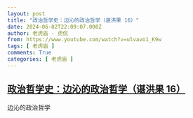 ```yaml
---
layout: post
title: "政治哲学史：边沁的政治哲学（谌洪果 16）"
date: 2024-06-02T22:09:07.000Z
author: 老虎庙 · 虎侃
from: https://www.youtube.com/watch?v=ulvavo1_K9w
tags: [ 老虎庙 ]
comments: True
categories: [ 老虎庙 ]
---
```

<!--1717366147000-->
[政治哲学史：边沁的政治哲学（谌洪果 16）](https://www.youtube.com/watch?v=ulvavo1_K9w)
------

<div>
边沁的政治哲学
</div>
